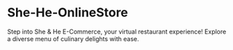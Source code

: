 # She-He-OnlineStore
Step into She &amp; He E-Commerce, your virtual restaurant experience! Explore a diverse menu of culinary delights with ease.
